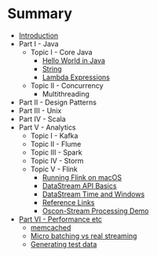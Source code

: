 # Summary

* [Introduction](README.md)
* Part I - Java
  * Topic I - Core Java
    * [Hello World in Java](part1/topic1/hello-world-in-java.md)
    * [String](part1/topic1/string-in-java.md)
    * [Lambda Expressions](part1/topic1/lambda-expressions.md)
  * Topic II - Concurrency   
    * Multithreading
* Part II - Design Patterns
* Part III - Unix
* Part IV - Scala
* Part V - Analytics
  * Topic I - Kafka
  * Topic II - Flume
  * Topic III - Spark
  * Topic IV - Storm
  * Topic V - Flink
    * [Running Flink on macOS](part5/topic5/install-instructions-for-mac.md)
    * [DataStream API Basics](part5/topic5/datastream-api-basics.md)
    * [DataStream Time and Windows](part5/topic5/datastream-time-and-windows.md)
    * [Reference Links](part5/topic5/direct-flink-doc-references.md)
    * [Oscon-Stream Processing Demo](part5/topic5/oscon-stream-processing.md)
* [Part VI - Performance etc](part6/README.md)
    * [memcached](part6/topic1/memcached.md)
    * [Micro batching vs real streaming](part6/topic1/micro-batching-vs-real-streaming.md)
    * [Generating test data](http://www.skorks.com/2010/03/how-to-quickly-generate-a-large-file-on-the-command-line-with-linux/)
